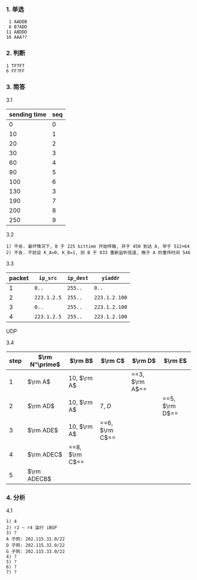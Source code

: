 ### 1. 单选

```text
 1 AADDB
 6 B?ADD
11 ABDDD
16 AAA??
```

### 2. 判断

```text
1 TFTFT
6 FF?FF
```

### 3. 简答

3.1

| sending time | seq |
| ------------ | --- |
| 0            | 0   |
| 10           | 1   |
| 20           | 2   |
| 30           | 3   |
| 60           | 4   |
| 90           | 5   |
| 100          | 6   |
| 130          | 3   |
| 190          | 7   |
| 200          | 8   |
| 250          | 9   |

3.2

```text
1) 不会. 最坏情况下, B 于 225 bittime 开始传输, 并于 450 到达 A, 早于 512+64
2) 不会. 不妨设 K_A=0, K_B=1, 则 B 于 833 重新监听信道, 晚于 A 的重传时间 546
```

3.3

| packet | `ip_src`    | `ip_dest` | `yiaddr`      |
| ------ | ----------- | --------- | ------------- |
| 1      | `0..`       | `255..`   | `0..`         |
| 2      | `223.1.2.5` | `255..`   | `223.1.2.100` |
| 3      | `0..`       | `255..`   | `223.1.2.100` |
| 4      | `223.1.2.5` | `255..`   | `223.1.2.100` |

UDP

3.4

| step | $\rm N^\prime$ | $\rm B$          | $\rm C$          | $\rm D$          | $\rm E$          |
| ---- | -------------- | ---------------- | ---------------- | ---------------- | ---------------- |
| 1    | $\rm A$        | $10$, $\rm A$    |                  | ==$3$, $\rm A$== |                  |
| 2    | $\rm AD$       | $10$, $\rm A$    | $7$, $D$         |                  | ==$5$, $\rm D$== |
| 3    | $\rm ADE$      | $10$, $\rm A$    | ==$6$, $\rm C$== |                  |                  |
| 4    | $\rm ADEC$     | ==$8$, $\rm C$== |                  |                  |                  |
| 5    | $\rm ADECB$    |                  |                  |                  |                  |

### 4. 分析

4.1

```text
1) 4
2) r2 ~ r4 运行 iBGP
3) ?
A 子网: 202.115.31.0/22
D 子网: 202.115.32.0/22
G 子网: 202.115.33.0/22
4) ?
5) ?
6) ?
7) ?
```